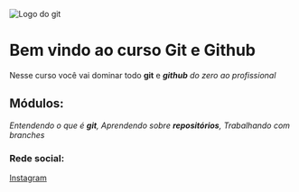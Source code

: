 ![Logo do git](https://avatars.githubusercontent.com/u/231765977?v=4)
# Bem vindo ao curso Git e Github
Nesse curso você vai dominar todo **git** e ***github*** _do zero ao profissional_

## Módulos:
_Entendendo o que é **git**, Aprendendo sobre **repositórios**, Trabalhando com branches_

### Rede social:
[Instagram](https://instagram.com/sujeitoprogramador)
